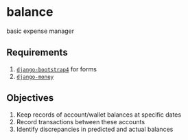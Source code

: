 # balance
basic expense manager

## Requirements
1. [`django-bootstrap4`](https://github.com/zostera/django-bootstrap4) for forms
1. [`django-money`](https://github.com/django-money/django-money/)

## Objectives
1. Keep records of account/wallet balances at specific dates
1. Record transactions between these accounts
1. Identify discrepancies in predicted and actual balances